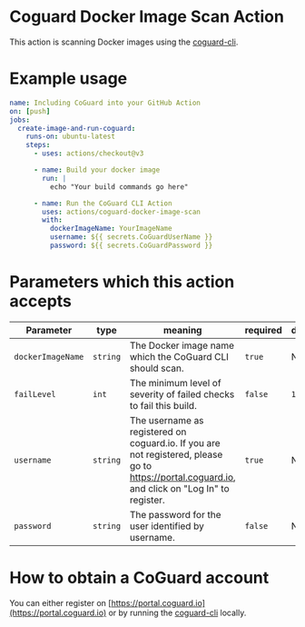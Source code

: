 # Coguard Docker Image Scan Action

This action is scanning Docker images using the
[coguard-cli](https://github.com/coguardio/coguard-cli).

# Example usage

```yaml
name: Including CoGuard into your GitHub Action
on: [push]
jobs:
  create-image-and-run-coguard:
    runs-on: ubuntu-latest
    steps:
      - uses: actions/checkout@v3

      - name: Build your docker image
        run: |
          echo "Your build commands go here"

      - name: Run the CoGuard CLI Action
        uses: actions/coguard-docker-image-scan
        with:
          dockerImageName: YourImageName
          username: ${{ secrets.CoGuardUserName }}
          password: ${{ secrets.CoGuardPassword }}
```

# Parameters which this action accepts

| Parameter         | type     | meaning | required | default |
|--------------|-----------|------------|-----------|---------|
| `dockerImageName` | `string` | The Docker image name which the CoGuard CLI should scan. | `true`    | N/A |
| `failLevel` | `int` |  The minimum level of severity of failed checks to fail this build. | `false` | `1`   |
| `username` | `string` | The username as registered on coguard.io. If you are not registered, please go to https://portal.coguard.io, and click on "Log In" to register. | `true` | N/A |
| `password` | `string` | The password for the user identified by username. | `false` | N/A |

# How to obtain a CoGuard account

You can either register on [https://portal.coguard.io](https://portal.coguard.io) or
by running the [coguard-cli](https://github.com/coguardio/coguard-cli) locally.
